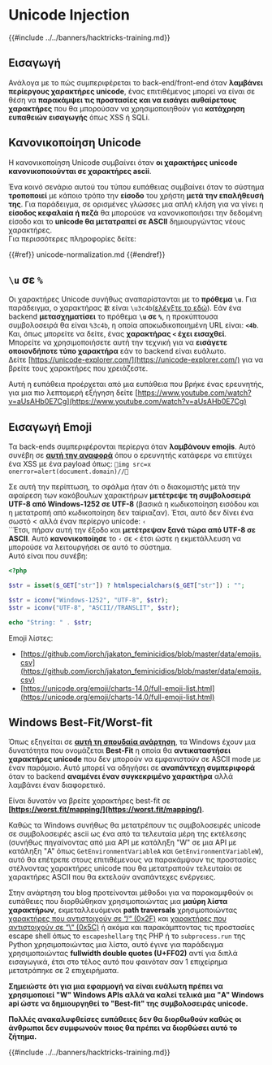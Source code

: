 # Unicode Injection

{{#include ../../banners/hacktricks-training.md}}

## Εισαγωγή

Ανάλογα με το πώς συμπεριφέρεται το back-end/front-end όταν **λαμβάνει περίεργους χαρακτήρες unicode**, ένας επιτιθέμενος μπορεί να είναι σε θέση να **παρακάμψει τις προστασίες και να εισάγει αυθαίρετους χαρακτήρες** που θα μπορούσαν να χρησιμοποιηθούν για **κατάχρηση ευπαθειών εισαγωγής** όπως XSS ή SQLi.

## Κανονικοποίηση Unicode

Η κανονικοποίηση Unicode συμβαίνει όταν **οι χαρακτήρες unicode κανονικοποιούνται σε χαρακτήρες ascii**.

Ένα κοινό σενάριο αυτού του τύπου ευπάθειας συμβαίνει όταν το σύστημα **τροποποιεί** με κάποιο τρόπο την **είσοδο** του χρήστη **μετά την επαλήθευσή της**. Για παράδειγμα, σε ορισμένες γλώσσες μια απλή κλήση για να γίνει η **είσοδος κεφαλαία ή πεζά** θα μπορούσε να κανονικοποιήσει την δεδομένη είσοδο και το **unicode θα μετατραπεί σε ASCII** δημιουργώντας νέους χαρακτήρες.\
Για περισσότερες πληροφορίες δείτε:

{{#ref}}
unicode-normalization.md
{{#endref}}

## `\u` σε `%`

Οι χαρακτήρες Unicode συνήθως αναπαρίστανται με το **πρόθεμα `\u`**. Για παράδειγμα, ο χαρακτήρας `㱋` είναι `\u3c4b`([ελέγξτε το εδώ](https://unicode-explorer.com/c/3c4B)). Εάν ένα backend **μετασχηματίσει** το πρόθεμα **`\u` σε `%`**, η προκύπτουσα συμβολοσειρά θα είναι `%3c4b`, η οποία αποκωδικοποιημένη URL είναι: **`<4b`**. Και, όπως μπορείτε να δείτε, ένας **χαρακτήρας `<` έχει εισαχθεί**.\
Μπορείτε να χρησιμοποιήσετε αυτή την τεχνική για να **εισάγετε οποιονδήποτε τύπο χαρακτήρα** εάν το backend είναι ευάλωτο.\
Δείτε [https://unicode-explorer.com/](https://unicode-explorer.com/) για να βρείτε τους χαρακτήρες που χρειάζεστε.

Αυτή η ευπάθεια προέρχεται από μια ευπάθεια που βρήκε ένας ερευνητής, για μια πιο λεπτομερή εξήγηση δείτε [https://www.youtube.com/watch?v=aUsAHb0E7Cg](https://www.youtube.com/watch?v=aUsAHb0E7Cg)

## Εισαγωγή Emoji

Τα back-ends συμπεριφέρονται περίεργα όταν **λαμβάνουν emojis**. Αυτό συνέβη σε [**αυτή την αναφορά**](https://medium.com/@fpatrik/how-i-found-an-xss-vulnerability-via-using-emojis-7ad72de49209) όπου ο ερευνητής κατάφερε να επιτύχει ένα XSS με ένα payload όπως: `💋img src=x onerror=alert(document.domain)//💛`

Σε αυτή την περίπτωση, το σφάλμα ήταν ότι ο διακομιστής μετά την αφαίρεση των κακόβουλων χαρακτήρων **μετέτρεψε τη συμβολοσειρά UTF-8 από Windows-1252 σε UTF-8** (βασικά η κωδικοποίηση εισόδου και η μετατροπή από κωδικοποίηση δεν ταίριαζαν). Έτσι, αυτό δεν δίνει ένα σωστό < αλλά έναν περίεργο unicode: `‹`\
``Έτσι, πήραν αυτή την έξοδο και **μετέτρεψαν ξανά τώρα από UTF-8 σε ASCII**. Αυτό **κανονικοποίησε** το `‹` σε `<` έτσι ώστε η εκμετάλλευση να μπορούσε να λειτουργήσει σε αυτό το σύστημα.\
Αυτό είναι που συνέβη:
```php
<?php

$str = isset($_GET["str"]) ? htmlspecialchars($_GET["str"]) : "";

$str = iconv("Windows-1252", "UTF-8", $str);
$str = iconv("UTF-8", "ASCII//TRANSLIT", $str);

echo "String: " . $str;
```
Emoji λίστες:

- [https://github.com/iorch/jakaton_feminicidios/blob/master/data/emojis.csv](https://github.com/iorch/jakaton_feminicidios/blob/master/data/emojis.csv)
- [https://unicode.org/emoji/charts-14.0/full-emoji-list.html](https://unicode.org/emoji/charts-14.0/full-emoji-list.html)

## Windows Best-Fit/Worst-fit

Όπως εξηγείται σε **[αυτή τη σπουδαία ανάρτηση](https://blog.orange.tw/posts/2025-01-worstfit-unveiling-hidden-transformers-in-windows-ansi/)**, τα Windows έχουν μια δυνατότητα που ονομάζεται **Best-Fit** η οποία θα **αντικαταστήσει χαρακτήρες unicode** που δεν μπορούν να εμφανιστούν σε ASCII mode με έναν παρόμοιο. Αυτό μπορεί να οδηγήσει σε **αναπάντεχη συμπεριφορά** όταν το backend **αναμένει έναν συγκεκριμένο χαρακτήρα** αλλά λαμβάνει έναν διαφορετικό.

Είναι δυνατόν να βρείτε χαρακτήρες best-fit σε **[https://worst.fit/mapping/](https://worst.fit/mapping/)**.

Καθώς τα Windows συνήθως θα μετατρέπουν τις συμβολοσειρές unicode σε συμβολοσειρές ascii ως ένα από τα τελευταία μέρη της εκτέλεσης (συνήθως πηγαίνοντας από μια API με κατάληξη "W" σε μια API με κατάληξη "A" όπως `GetEnvironmentVariableA` και `GetEnvironmentVariableW`), αυτό θα επέτρεπε στους επιτιθέμενους να παρακάμψουν τις προστασίες στέλνοντας χαρακτήρες unicode που θα μετατραπούν τελευταίοι σε χαρακτήρες ASCII που θα εκτελούν αναπάντεχες ενέργειες.

Στην ανάρτηση του blog προτείνονται μέθοδοι για να παρακαμφθούν οι ευπάθειες που διορθώθηκαν χρησιμοποιώντας μια **μαύρη λίστα χαρακτήρων**, εκμεταλλευόμενοι **path traversals** χρησιμοποιώντας [χαρακτήρες που αντιστοιχούν σε “/“ (0x2F)](https://worst.fit/mapping/#to%3A0x2f) και [χαρακτήρες που αντιστοιχούν σε “\“ (0x5C)](https://worst.fit/mapping/#to%3A0x5c) ή ακόμα και παρακάμπτοντας τις προστασίες escape shell όπως το `escapeshellarg` της PHP ή το `subprocess.run` της Python χρησιμοποιώντας μια λίστα, αυτό έγινε για παράδειγμα χρησιμοποιώντας **fullwidth double quotes (U+FF02)** αντί για διπλά εισαγωγικά, έτσι στο τέλος αυτό που φαινόταν σαν 1 επιχείρημα μετατράπηκε σε 2 επιχειρήματα.

**Σημειώστε ότι για μια εφαρμογή να είναι ευάλωτη πρέπει να χρησιμοποιεί "W" Windows APIs αλλά να καλεί τελικά μια "A" Windows api ώστε να δημιουργηθεί το "Best-fit" της συμβολοσειράς unicode.**

**Πολλές ανακαλυφθείσες ευπάθειες δεν θα διορθωθούν καθώς οι άνθρωποι δεν συμφωνούν ποιος θα πρέπει να διορθώσει αυτό το ζήτημα.**

{{#include ../../banners/hacktricks-training.md}}
